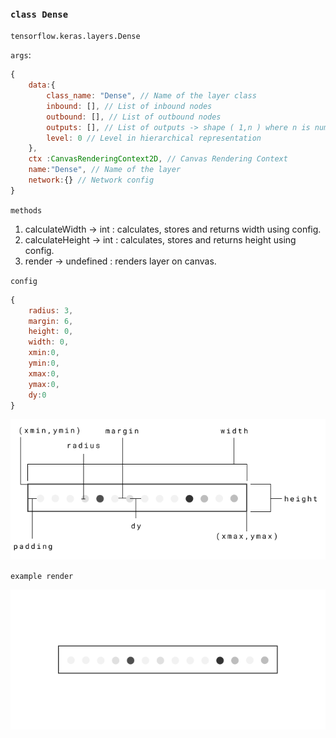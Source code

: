 ### ```class Dense```
`tensorflow.keras.layers.Dense`

`args`:
```js
{
    data:{
        class_name: "Dense", // Name of the layer class  
        inbound: [], // List of inbound nodes
        outbound: [], // List of outbound nodes
        outputs: [], // List of outputs -> shape ( 1,n ) where n is number of units
        level: 0 // Level in hierarchical representation
    }, 
    ctx :CanvasRenderingContext2D, // Canvas Rendering Context 
    name:"Dense", // Name of the layer 
    network:{} // Network config
}
```

`methods` 

1. calculateWidth -> int : calculates, stores and returns width using config.  
2. calculateHeight -> int : calculates, stores and returns height using config.  
3. render -> undefined : renders layer on canvas.

`config`

```js
{
    radius: 3,
    margin: 6,
    height: 0,
    width: 0,
    xmin:0,
    ymin:0,
    xmax:0,
    ymax:0,
    dy:0
}
```

![](images/doc-dense-config.png)

`example render`

![](images/doc-dense-example.png)